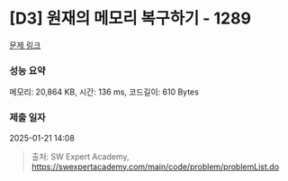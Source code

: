 # [D3] 원재의 메모리 복구하기 - 1289 

[문제 링크](https://swexpertacademy.com/main/code/problem/problemDetail.do?contestProbId=AV19AcoKI9sCFAZN) 

### 성능 요약

메모리: 20,864 KB, 시간: 136 ms, 코드길이: 610 Bytes

### 제출 일자

2025-01-21 14:08



> 출처: SW Expert Academy, https://swexpertacademy.com/main/code/problem/problemList.do